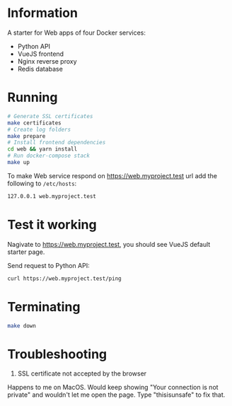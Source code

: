 # Information

A starter for Web apps of four Docker services: 
- Python API
- VueJS frontend
- Nginx reverse proxy
- Redis database

# Running

```sh
# Generate SSL certificates
make certificates
# Create log folders
make prepare
# Install frontend dependencies
cd web && yarn install
# Run docker-compose stack
make up
```

To make Web service respond on https://web.myproject.test url add the following to `/etc/hosts`:

```sh
127.0.0.1 web.myproject.test
```

# Test it working

Nagivate to https://web.myproject.test, you should see VueJS default starter page.

Send request to Python API:

```sh
curl https://web.myproject.test/ping
```

# Terminating

```sh
make down
```

# Troubleshooting

1. SSL certificate not accepted by the browser

Happens to me on MacOS. Would keep showing "Your connection is not private" and wouldn't let me open the page. Type "thisisunsafe" to fix that.